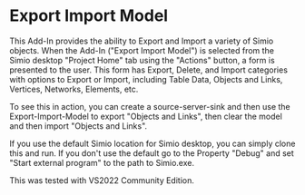 # Export Import Model

This Add-In provides the ability to Export and Import a variety of Simio objects.
When the Add-In ("Export Import Model") is selected from the Simio desktop "Project Home" tab using the "Actions" button, a form is presented to the user.
This form has Export, Delete, and Import categories with options to Export or Import, including Table Data, Objects and Links, Vertices, Networks, Elements, etc.

To see this in action, you can create a source-server-sink and then use the Export-Import-Model to export "Objects and Links", then clear the model and then import "Objects and Links".

If you use the default Simio location for Simio desktop, you can simply clone this and run. If you don't use the default go to the Property "Debug" and set "Start external program" to the path to Simio.exe.

This was tested with VS2022 Community Edition.